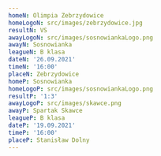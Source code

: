 ```yaml
---
homeN: Olimpia Zebrzydowice
homeLogoN: src/images/zebrzydowice.jpg
resultN: VS
awayLogoN: src/images/sosnowiankaLogo.png
awayN: Sosnowianka
leagueN: B klasa
dateN: '26.09.2021'
timeN: '16:00'
placeN: Zebrzydowice
homeP: Sosnowianka
homeLogoP: src/images/sosnowiankaLogo.png
resultP: '1:3'
awayLogoP: src/images/skawce.png
awayP: Spartak Skawce
leagueP: B klasa
dateP: '19.09.2021'
timeP: '16:00'
placeP: Stanisław Dolny 
---
```

